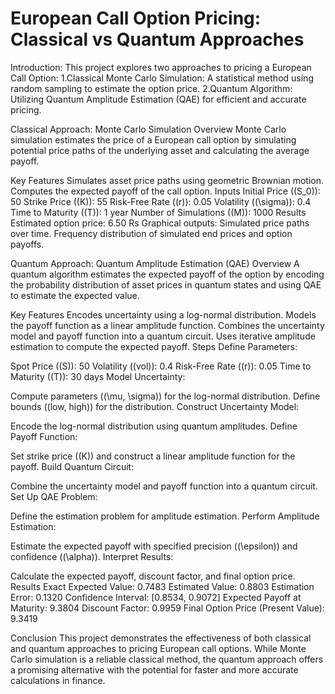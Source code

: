 # European Call Option Pricing: Classical vs Quantum Approaches

Introduction:
This project explores two approaches to pricing a European Call Option:
1.Classical Monte Carlo Simulation: A statistical method using random sampling to estimate the option price.
2.Quantum Algorithm: Utilizing Quantum Amplitude Estimation (QAE) for efficient and accurate pricing.

Classical Approach: Monte Carlo Simulation
Overview
Monte Carlo simulation estimates the price of a European call option by simulating potential price paths of the underlying asset and calculating the average payoff.

Key Features
Simulates asset price paths using geometric Brownian motion.
Computes the expected payoff of the call option.
Inputs
Initial Price ((S_0)): 50
Strike Price ((K)): 55
Risk-Free Rate ((r)): 0.05
Volatility ((\sigma)): 0.4
Time to Maturity ((T)): 1 year
Number of Simulations ((M)): 1000
Results
Estimated option price: 6.50 Rs
Graphical outputs:
Simulated price paths over time.
Frequency distribution of simulated end prices and option payoffs.



Quantum Approach: Quantum Amplitude Estimation (QAE)
Overview
A quantum algorithm estimates the expected payoff of the option by encoding the probability distribution of asset prices in quantum states and using QAE to estimate the expected value.

Key Features
Encodes uncertainty using a log-normal distribution.
Models the payoff function as a linear amplitude function.
Combines the uncertainty model and payoff function into a quantum circuit.
Uses iterative amplitude estimation to compute the expected payoff.
Steps
Define Parameters:

Spot Price ((S)): 50
Volatility ((vol)): 0.4
Risk-Free Rate ((r)): 0.05
Time to Maturity ((T)): 30 days
Model Uncertainty:

Compute parameters ((\mu, \sigma)) for the log-normal distribution.
Define bounds ((low, high)) for the distribution.
Construct Uncertainty Model:

Encode the log-normal distribution using quantum amplitudes.
Define Payoff Function:

Set strike price ((K)) and construct a linear amplitude function for the payoff.
Build Quantum Circuit:

Combine the uncertainty model and payoff function into a quantum circuit.
Set Up QAE Problem:

Define the estimation problem for amplitude estimation.
Perform Amplitude Estimation:

Estimate the expected payoff with specified precision ((\epsilon)) and confidence ((\alpha)).
Interpret Results:

Calculate the expected payoff, discount factor, and final option price.
Results
Exact Expected Value: 0.7483
Estimated Value: 0.8803
Estimation Error: 0.1320
Confidence Interval: [0.8534, 0.9072]
Expected Payoff at Maturity: 9.3804
Discount Factor: 0.9959
Final Option Price (Present Value): 9.3419


Conclusion
This project demonstrates the effectiveness of both classical and quantum approaches to pricing European call options. While Monte Carlo simulation is a reliable classical method, the quantum approach offers a promising alternative with the potential for faster and more accurate calculations in finance.
